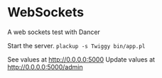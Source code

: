 WebSockets
==========

A web sockets test with Dancer

Start the server.
`plackup -s Twiggy bin/app.pl`

See values at http://0.0.0.0:5000
Update values at http://0.0.0.0:5000/admin
